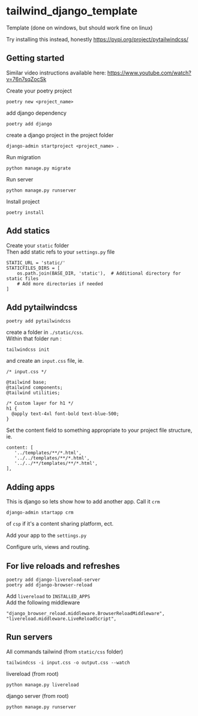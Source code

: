 # tailwind_django_template
Template (done on windows, but should work fine on linux)

Try installing this instead, honestly
https://pypi.org/project/pytailwindcss/

## Getting started
Similar video instructions available here: https://www.youtube.com/watch?v=76n7sqZocSk

Create your poetry project
```
poetry new <project_name>
```
add django dependency
```
poetry add django
```
create a django project in the project folder
```
django-admin startproject <project_name> .
```
Run migration
```
python manage.py migrate
```
Run server
```
python manage.py runserver
```
Install project
```
poetry install
```

## Add statics
Create your `static` folder<br>
Then add static refs to your `settings.py` file
```
STATIC_URL = 'static/'
STATICFILES_DIRS = [
    os.path.join(BASE_DIR, 'static'),  # Additional directory for static files
    # Add more directories if needed
]
```
## Add pytailwindcss
```
poetry add pytailwindcss
```
create a folder in `./static/css`. <br>
Within that folder run :
```
tailwindcss init
```
and create an `input.css` file, ie.
```
/* input.css */

@tailwind base;
@tailwind components;
@tailwind utilities;

/* Custom layer for h1 */
h1 {
  @apply text-4xl font-bold text-blue-500;
}
```
Set the content field to something appropriate to your project file structure, ie.
```
content: [
   '../templates/**/*.html',
   '../../templates/**/*.html',
   '../../**/templates/**/*.html',
],
```

## Adding apps

This is django so lets show how to add another app. Call it `crm`
```
django-admin startapp crm
```
of `csp` if it's a content sharing platform, ect.

Add your app to the `settings.py`

Configure urls, views and routing.

## For live reloads and refreshes
```
poetry add django-livereload-server
poetry add django-browser-reload
``` 
Add `livereload` to `INSTALLED_APPS`<br>
Add the following middleware
```
"django_browser_reload.middleware.BrowserReloadMiddleware",
"livereload.middleware.LiveReloadScript",
```
## Run servers
All commands
tailwind (from `static/css` folder)
```
tailwindcss -i input.css -o output.css --watch
```
livereload (from root)
```
python manage.py livereload
```
django server (from root)
```
python manage.py runserver
```